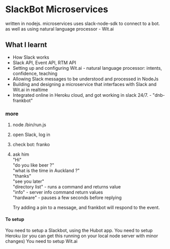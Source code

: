 # SlackBot Microservices
written in nodejs. microservices uses slack-node-sdk to connect to a bot.
as well as using natural language processor - Wit.ai

## What I learnt
* How Slack works
* Slack API, Event API, RTM API
* Setting up and configuring Wit.ai - natural language processor: intents, confidence, teaching
* Allowing Slack messages to be understood and processed in NodeJs
* Building and designing a microservice that interfaces with Slack and Wit.ai in realtime
* Integrated online in Heroku cloud, and got working in slack 24/7. - "dnb-frankbot"

### more
1. node /bin/run.js
2. open Slack, log in
3. check bot: franko
4. ask him  
     "Hi"  
     "do you like beer ?"  
     "what is the time in Auckland ?"  
     "thanks"  
     "see you later"  
     "directory list" - runs a command and returns value  
     "info" - server info command return values  
     "hardware" - pauses a few seconds before replying  
  
     Try adding a pin to a message, and frankbot will respond to the event.  
  
#### To setup
You need to setup a Slackbot, using the Hubot app.
You need to setup Heroku (or you can get this running on your local node server with minor changes)
You need to setup Wit.ai
